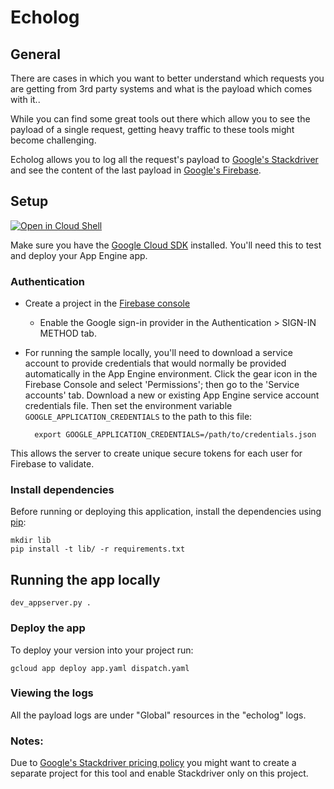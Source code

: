 # Echolog

## General
There are cases in which you want to better understand which requests you are getting from 3rd party systems and what is the payload which comes with it..

While you can find some great tools out there which allow you to see the payload of a single request, getting heavy traffic to these tools might become challenging.

Echolog allows you to log all the request's payload to [Google's Stackdriver](https://cloud.google.com/stackdriver/) and see the content of the last payload in [Google's Firebase](https://cloud.google.com/stackdriver/).


## Setup
[![Open in Cloud Shell][shell_img]][shell_link]

[shell_img]: http://gstatic.com/cloudssh/images/open-btn.png
[shell_link]: https://console.cloud.google.com/cloudshell/open?git_repo=https://github.com/doitintl/Echolog&page=editor&open_in_editor=README.md

Make sure you have the [Google Cloud SDK](https://cloud.google.com/sdk/) installed. You'll need this to test and deploy your App Engine app.

### Authentication
* Create a project in the [Firebase console](https://firebase.google.com/console)
	* Enable the Google sign-in provider in the Authentication > SIGN-IN METHOD tab.
* For running the sample locally, you'll need to download a service account to provide credentials that would normally be provided automatically in the App Engine environment. Click the gear icon in the Firebase Console and select 'Permissions'; then go to the 'Service accounts' tab. Download a new or existing App Engine service account credentials file. Then set the environment variable `GOOGLE_APPLICATION_CREDENTIALS` to the path to this file:

		export GOOGLE_APPLICATION_CREDENTIALS=/path/to/credentials.json

This allows the server to create unique secure tokens for each user for Firebase to validate.

### Install dependencies
Before running or deploying this application, install the dependencies using [pip](http://pip.readthedocs.io/en/stable/):
```
mkdir lib
pip install -t lib/ -r requirements.txt
```

## Running the app locally
```
dev_appserver.py .
```
    
### Deploy the app
To deploy your version into your project run:
```
gcloud app deploy app.yaml dispatch.yaml
```

### Viewing the logs
All the payload logs are under "Global" resources in the "echolog" logs.

### Notes:
Due to [Google's Stackdriver pricing policy](https://cloud.google.com/stackdriver/pricing_v2) you might want to create a separate project for this tool and enable Stackdriver only on this project.